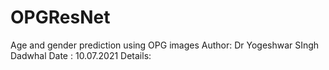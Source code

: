 # OPGResNet
Age and gender prediction using OPG images
Author: Dr Yogeshwar SIngh Dadwhal
Date : 10.07.2021
Details:


